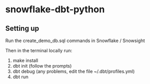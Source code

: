 # snowflake-dbt-python

## Setting up

Run the create_demo_db.sql commands in Snowflake / Snowsight

Then in the terminal locally run:

1. make install
1. dbt init (follow the prompts)
1. dbt debug (any problems, edit the file ~/.dbt/profiles.yml)
1. dbt run
